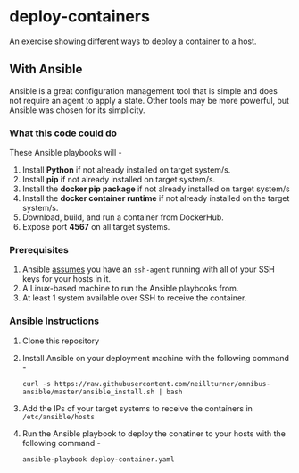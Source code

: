 # deploy-containers
An exercise showing different ways to deploy a container to a host.

## With Ansible
Ansible is a great configuration management tool that is simple and does not require an agent to apply a state. Other tools may be more powerful, but Ansible was chosen for its simplicity.

### What this code could do
These Ansible playbooks will -
1. Install **Python** if not already installed on target system/s.
1. Install **pip** if not already installed on target system/s.
1. Install the **docker pip package** if not already installed on target system/s
1. Install the **docker container runtime** if not already installed on the target system/s.
1. Download, build, and run a container from DockerHub.
1. Expose port **4567** on all target systems.

### Prerequisites
1. Ansible [assumes](https://docs.ansible.com/ansible/latest/user_guide/connection_details.html#ssh-key-setup) you have an `ssh-agent` running with all of your SSH keys for your hosts in it.
1. A Linux-based machine to run the Ansible playbooks from.
1. At least 1 system available over SSH to receive the container.

### Ansible Instructions
1. Clone this repository
2. Install Ansible on your deployment machine with the following command -

    `curl -s https://raw.githubusercontent.com/neillturner/omnibus-ansible/master/ansible_install.sh | bash`
3. Add the IPs of your target systems to receive the containers in `/etc/ansible/hosts`
4. Run the Ansible playbook to deploy the conatiner to your hosts with the following command - 

    `ansible-playbook deploy-container.yaml`
